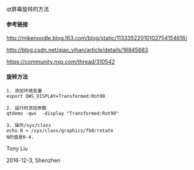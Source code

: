 qt屏幕旋转的方法

#### 参考链接

http://mikenoodle.blog.163.com/blog/static/11333522010102754154616/

http://blog.csdn.net/qiao_yihan/article/details/16845683

https://community.nxp.com/thread/310542

#### 旋转方法

```
1. 添加环境变量
export QWS_DISPLAY=Transformed:Rot90

2. 运行时添加参数
qtdemo -qws  -display "Transformed:Rot90"

3. 操作/sys/class
echo N > /sys/class/graphics/fb0/rotate
N的值是0-4.
```

Tony Liu

2016-12-3, Shenzhen